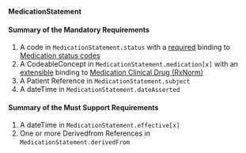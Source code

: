**MedicationStatement**

#### Summary of the Mandatory Requirements
1.  A  code  in `MedicationStatement.status`
with a [required](http://hl7.org/fhir/R4/terminologies.html#required)
 binding to [Medication  status  codes](http://hl7.org/fhir/ValueSet/medication-statement-status)
1.  A  CodeableConcept  in `MedicationStatement.medication[x]`
with an [extensible](http://hl7.org/fhir/R4/terminologies.html#extensible)
 binding to [Medication Clinical Drug (RxNorm)](ValueSet-us-core-medication-codes.html)
1.  A Patient Reference  in `MedicationStatement.subject`
1.  A  dateTime  in `MedicationStatement.dateAsserted`

#### Summary of the Must Support Requirements
1.  A  dateTime  in `MedicationStatement.effective[x]`
1. One or more Derivedfrom References  in `MedicationStatement.derivedFrom`